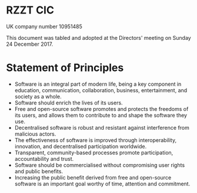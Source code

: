 # RZZT CIC

UK company number 10951485

This document was tabled and adopted at the Directors' meeting on Sunday 24 December 2017.

# Statement of Principles

- Software is an integral part of modern life, being a key component in education, communication, collaboration, business, entertainment, and society as a whole.
- Software should enrich the lives of its users.
- Free and open-source software promotes and protects the freedoms of its users, and allows them to contribute to and shape the software they use.
- Decentralised software is robust and resistant against interference from malicious actors.
- The effectiveness of software is improved through interoperability, innovation, and decentralised participation worldwide.
- Transparent, community-based processes promote participation, accountability and trust.
- Software should be commercialised without compromising user rights and public benefits.
- Increasing the public benefit derived from free and open-source software is an important goal worthy of time, attention and commitment.
